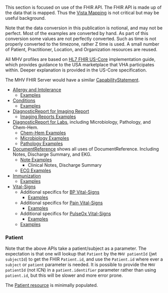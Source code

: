 
This section is focused on use of the FHIR API. The FHIR API is made up of the data that is mapped. Thus the [Vista Mapping](background.html) is not critical but may be useful background.

<div markdown="1" class="stu-note">
Note that the data conversion in this publication is notional, and may not be perfect. Most of the examples are converted by hand. As part of this conversion some values are not perfectly converted. Such as time is not properly converted to the timezone, rather Z time is used. A small number of Patient, Practitioner, Location, and Organization resources are reused. 
</div>

All MHV profiles are based on [HL7 FHIR US-Core]({{site.data.fhir.hl7fhiruscore}}/index.html) implementation guide, which provides guidance to the USA marketplace that VHA participates within.  Deeper explanation is provided in the US-Core specification.

The MHV FHIR Server would have a similar [CapabilityStatement](CapabilityStatement-MHVcapabilities.html).

- [Allergy and Intolerance](StructureDefinition-VA.MHV.PHR.allergyIntolerance.html)
  - [Examples](StructureDefinition-VA.MHV.PHR.allergyIntolerance-examples.html)
- [Conditions](StructureDefinition-VA.MHV.PHR.condition.html)
  - [Examples](StructureDefinition-VA.MHV.PHR.condition-examples.html)
- [DiagnosticReport for Imaging Report](StructureDefinition-VA.MHV.PHR.imaging.html)
  - [Imaging Reports Examples](StructureDefinition-VA.MHV.PHR.imaging-examples.html)
- [DiagnosticReport for Labs](StructureDefinition-VA.MHV.PHR.diagnosticReport.html), including Microbiology, Pathology, and Chem-Hem.
  - [Chem-Hem Examples](StructureDefinition-VA.MHV.PHR.chReport-examples.html)
  - [Microbiology Examples](StructureDefinition-VA.MHV.PHR.MBlabReport-examples.html)
  - [Pathology Examples](StructureDefinition-VA.MHV.PHR.SPlabReport-examples.html)
- [DocumentReference](StructureDefinition-VA.MHV.PHR.documentReference.html) shows all uses of DocumentReference. Including Notes, Discharge Summary, and EKG.
  - [Note Examples](StructureDefinition-VA.MHV.PHR.note-examples.html)
    - Clinical Notes, Discharge Summary
  - [ECG Examples](StructureDefinition-VA.MHV.PHR.ecg-examples.html)
- [Immunization](StructureDefinition-VA.MHV.PHR.immunization.html)
  - [Examples](StructureDefinition-VA.MHV.PHR.immunization-examples.html)
- [Vital-Signs](StructureDefinition-VA.MHV.PHR.vitals.html)
  - Additional specifics for [BP Vital-Signs](StructureDefinition-VA.MHV.PHR.vitalsBP.html)
    - [Examples](StructureDefinition-VA.MHV.PHR.vitalsBP-examples.html)
  - Additional specifics for [Pain Vital-Signs](StructureDefinition-VA.MHV.PHR.vitalsPain.html)
    - [Examples](StructureDefinition-VA.MHV.PHR.vitalsPain-examples.html)
  - Additional specifics for [PulseOx Vital-Signs](StructureDefinition-VA.MHV.PHR.vitalsOx.html)
    - [Examples](StructureDefinition-VA.MHV.PHR.vitalsOx-examples.html)
  - [Examples](StructureDefinition-VA.MHV.PHR.vitals-examples.html)

### Patient

Note that the above APIs take a patient/subject as a parameter. The expectation is that one will lookup that `Patient` by the `MHV patientId` (jwt `subjectId`) to get the FHIR `Patient.id`, and use the `Patient.id` where ever a `subject` or `patient` parameter is needed. It is possible to provide the `MHV patientId` (not ICN) in a `patient.identifier` parameter rather than using `patient.id`, but this will be slower and more error prone.

The [Patient resource](StructureDefinition-VA.MHV.PHR.patient.html) is minimally populated.
